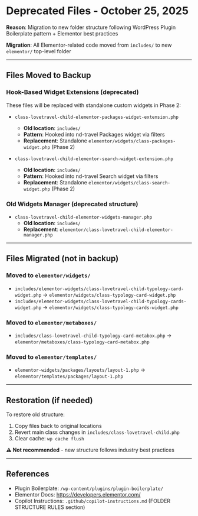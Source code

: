 # Deprecated Files - October 25, 2025

**Reason**: Migration to new folder structure following WordPress Plugin Boilerplate pattern + Elementor best practices

**Migration**: All Elementor-related code moved from `includes/` to new `elementor/` top-level folder

---

## Files Moved to Backup

### Hook-Based Widget Extensions (deprecated)
These files will be replaced with standalone custom widgets in Phase 2:

- `class-lovetravel-child-elementor-packages-widget-extension.php`
  - **Old location**: `includes/`
  - **Pattern**: Hooked into nd-travel Packages widget via filters
  - **Replacement**: Standalone `elementor/widgets/class-packages-widget.php` (Phase 2)

- `class-lovetravel-child-elementor-search-widget-extension.php`
  - **Old location**: `includes/`
  - **Pattern**: Hooked into nd-travel Search widget via filters
  - **Replacement**: Standalone `elementor/widgets/class-search-widget.php` (Phase 2)

### Old Widgets Manager (deprecated structure)
- `class-lovetravel-child-elementor-widgets-manager.php`
  - **Old location**: `includes/`
  - **Replacement**: `elementor/class-lovetravel-child-elementor-manager.php`

---

## Files Migrated (not in backup)

### Moved to `elementor/widgets/`
- `includes/elementor-widgets/class-lovetravel-child-typology-card-widget.php` → `elementor/widgets/class-typology-card-widget.php`
- `includes/elementor-widgets/class-lovetravel-child-typology-cards-widget.php` → `elementor/widgets/class-typology-cards-widget.php`

### Moved to `elementor/metaboxes/`
- `includes/class-lovetravel-child-typology-card-metabox.php` → `elementor/metaboxes/class-typology-card-metabox.php`

### Moved to `elementor/templates/`
- `elementor-widgets/packages/layouts/layout-1.php` → `elementor/templates/packages/layout-1.php`

---

## Restoration (if needed)

To restore old structure:
1. Copy files back to original locations
2. Revert main class changes in `includes/class-lovetravel-child.php`
3. Clear cache: `wp cache flush`

**⚠️ Not recommended** - new structure follows industry best practices

---

## References

- Plugin Boilerplate: `/wp-content/plugins/plugin-boilerplate/`
- Elementor Docs: https://developers.elementor.com/
- Copilot Instructions: `.github/copilot-instructions.md` (FOLDER STRUCTURE RULES section)
